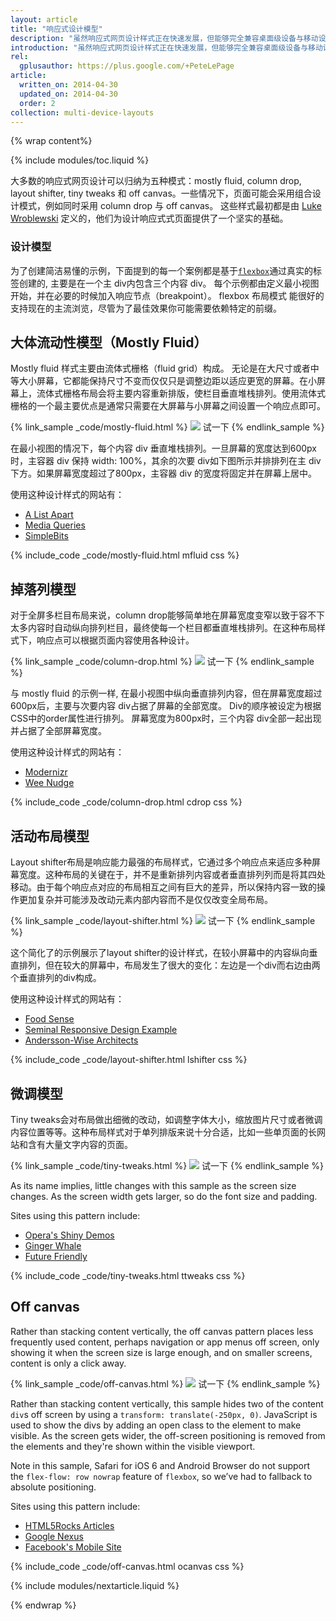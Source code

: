 ```yaml
---
layout: article
title: "响应式设计模型"
description: "虽然响应式网页设计样式正在快速发展，但能够完全兼容桌面级设备与移动设备的成熟样式却是屈指可数。"
introduction: "虽然响应式网页设计样式正在快速发展，但能够完全兼容桌面级设备与移动设备的成熟样式却是屈指可数。"
rel:
  gplusauthor: https://plus.google.com/+PeteLePage
article:
  written_on: 2014-04-30
  updated_on: 2014-04-30
  order: 2
collection: multi-device-layouts
---
```


{% wrap content%}

{% include modules/toc.liquid %}

大多数的响应式网页设计可以归纳为五种模式：mostly fluid, column drop, layout shifter, tiny tweaks 和 off canvas。一些情况下，页面可能会采用组合设计模式，例如同时采用 column drop 与 off canvas。 这些样式最初都是由 [Luke Wroblewski](http://www.lukew.com/ff/entry.asp?1514) 定义的，他们为设计响应式式页面提供了一个坚实的基础。

### 设计模型

为了创建简洁易懂的示例，下面提到的每一个案例都是基于[`flexbox`](https://developer.mozilla.org/en-US/docs/Web/Guide/CSS/Flexible_boxes)通过真实的标签创建的, 主要是在一个主 div内包含三个内容 div。 每个示例都由定义最小视图开始，并在必要的时候加入响应节点（breakpoint）。 flexbox 布局模式 能很好的支持现在的主流浏览，尽管为了最佳效果你可能需要依赖特定的前缀。

## 大体流动性模型（Mostly Fluid）

Mostly fluid 样式主要由流体式栅格（fluid grid）构成。 无论是在大尺寸或者中等大小屏幕，它都能保持尺寸不变而仅仅只是调整边距以适应更宽的屏幕。在小屏幕上，流体式栅格布局会将主要内容重新排版，使栏目垂直堆栈排列。使用流体式栅格的一个最主要优点是通常只需要在大屏幕与小屏幕之间设置一个响应点即可。

{% link_sample _code/mostly-fluid.html %}
  <img src="imgs/mostly-fluid.svg">
  试一下
{% endlink_sample %}

在最小视图的情况下，每个内容 div 垂直堆栈排列。一旦屏幕的宽度达到600px时，主容器 div 保持 width: 100%，其余的次要 div如下图所示并排排列在主 div下方。如果屏幕宽度超过了800px，主容器 div 的宽度将固定并在屏幕上居中。

使用这种设计样式的网站有：

 * [A List Apart](http://mediaqueri.es/ala/)
 * [Media Queries](http://mediaqueri.es/)
 * [SimpleBits](http://simplebits.com/)


{% include_code _code/mostly-fluid.html mfluid css %}

## 掉落列模型

对于全屏多栏目布局来说，column drop能够简单地在屏幕宽度变窄以致于容不下太多内容时自动纵向排列栏目，最终使每一个栏目都垂直堆栈排列。在这种布局样式下，响应点可以根据页面内容使用各种设计。

{% link_sample _code/column-drop.html %}
  <img src="imgs/column-drop.svg">
  试一下
{% endlink_sample %}

与 mostly fluid 的示例一样, 在最小视图中纵向垂直排列内容，但在屏幕宽度超过600px后，主要与次要内容 div占据了屏幕的全部宽度。 Div的顺序被设定为根据CSS中的order属性进行排列。 屏幕宽度为800px时，三个内容 div全部一起出现并占据了全部屏幕宽度。

使用这种设计样式的网站有：

 * [Modernizr](http://modernizr.com/)
 * [Wee Nudge](http://weenudge.com/)

{% include_code _code/column-drop.html cdrop css %}

## 活动布局模型

Layout shifter布局是响应能力最强的布局样式，它通过多个响应点来适应多种屏幕宽度。这种布局的关键在于，并不是重新排列内容或者垂直排列列而是将其四处移动。由于每个响应点对应的布局相互之间有巨大的差异，所以保持内容一致的操作更加复杂并可能涉及改动元素内部内容而不是仅仅改变全局布局。

{% link_sample _code/layout-shifter.html %}
  <img src="imgs/layout-shifter.svg">
  试一下
{% endlink_sample %}

这个简化了的示例展示了layout shifter的设计样式，在较小屏幕中的内容纵向垂直排列，但在较大的屏幕中，布局发生了很大的变化：左边是一个div而右边由两个垂直排列的div构成。

使用这种设计样式的网站有：

 * [Food Sense](http://foodsense.is/)
 * [Seminal Responsive Design
  Example](http://alistapart.com/d/responsive-web-design/ex/ex-site-FINAL.html)
 * [Andersson-Wise Architects](http://www.anderssonwise.com/)

{% include_code _code/layout-shifter.html lshifter css %}

## 微调模型

Tiny tweaks会对布局做出细微的改动，如调整字体大小，缩放图片尺寸或者微调内容位置等等。这种布局样式对于单列排版来说十分合适，比如一些单页面的长网站和含有大量文字内容的页面。


{% link_sample _code/tiny-tweaks.html %}
  <img src="imgs/tiny-tweaks.svg">
  试一下
{% endlink_sample %}


As its name implies, little changes with this sample as the screen size changes.
As the screen width gets larger, so do the font size and padding.


Sites using this pattern include:

 * [Opera's Shiny Demos](http://shinydemos.com/)
 * [Ginger Whale](http://gingerwhale.com/)
 * [Future Friendly](http://futurefriendlyweb.com/)

{% include_code _code/tiny-tweaks.html ttweaks css %}

## Off canvas

Rather than stacking content vertically, the off canvas pattern places less
frequently used content, perhaps navigation or app menus off screen, only
showing it when the screen size is large enough, and on smaller screens, content
is only a click away.

{% link_sample _code/off-canvas.html %}
  <img src="imgs/off-canvas.svg">
  试一下
{% endlink_sample %}

Rather than stacking content vertically, this sample hides two of the content
`div`s off screen by using a `transform: translate(-250px, 0)`.  JavaScript is used
to show the divs by adding an open class to the element to make visible.  As the
screen gets wider, the off-screen positioning is removed from the elements and
they're shown within the visible viewport.

Note in this sample, Safari for iOS 6 and Android Browser do not support the
`flex-flow: row nowrap` feature of `flexbox`, so we’ve had to fallback to
absolute positioning.

Sites using this pattern include:

 * [HTML5Rocks
  Articles](http://www.html5rocks.com/en/tutorials/developertools/async-call-stack/)
 * [Google Nexus](http://www.google.com/nexus/)
 * [Facebook's Mobile Site](https://m.facebook.com/)

{% include_code _code/off-canvas.html ocanvas css %}

{% include modules/nextarticle.liquid %}

{% endwrap %}
